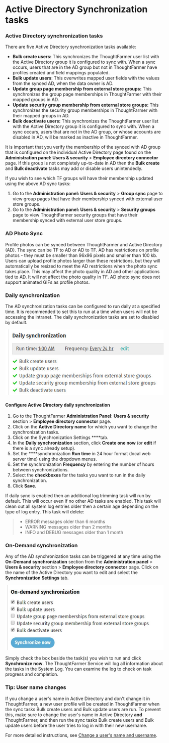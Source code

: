 # Active Directory Synchronization tasks

### Active Directory synchronization tasks

There are five Active Directory synchronization tasks available:

* **Bulk create users:** This synchronizes the ThoughtFarmer user list with the Active Directory group it is configured to sync with. When a sync occurs, users that are in the AD group but not in ThoughtFarmer have profiles created and field mappings populated.
* **Bulk update users**: This overwrites mapped user fields with the values from the synced AD, when the data owner is AD.
* **Update group page membership from external store groups:** This synchronizes the group page memberships in ThoughtFarmer with their mapped groups in AD.
* **Update security group membership from external store groups:** This synchronizes the security group memberships in ThoughtFarmer with their mapped groups in AD.
* **Bulk deactivate users:** This synchronizes the ThoughtFarmer user list with the Active Directory group it is configured to sync with. When a sync occurs, users that are not in the AD group, or whose accounts are disabled in AD, will be marked as inactive in ThoughtFarmer.

It is important that you verify the membership of the synced with AD group that is configured on the individual Active Directory page found on the **Administration panel: Users & security** &gt; **Employee directory connector** page. If this group is not completely up-to-date in AD then the **Bulk create** and **Bulk deactivate** tasks may add or disable users unintendedly.  
  
If you wish to see which TF groups will have their membership updated using the above AD sync tasks:

1. Go to the **Administration panel: Users & security** &gt; **Group sync** page to view group pages that have their membership synced with external user store groups.
2. Go to the **Administration panel: Users & security** &gt; **Security groups** page to view ThoughtFarmer security groups that have their membership synced with external user store groups.

### AD Photo Sync <a id="section2"></a>

Profile photos can be synced between ThoughtFarmer and Active Directory \(AD\). The sync can be TF to AD or AD to TF. AD has restrictions on profile photos - they must be smaller than 96x96 pixels and smaller than 100 kb. Users can upload profile photos larger than these restrictions, but they will automatically be resized to meet the AD restrictions when the photo sync takes place. This may affect the photo quality in AD and other applications tied to AD. It will not affect the photo quality in TF. AD photo sync does not support animated GIFs as profile photos.

### Daily synchronization <a id="section2"></a>

The AD synchronization tasks can be configured to run daily at a specified time. It is recommended to set this to run at a time when users will not be accessing the intranet. The daily synchronization tasks are set to disabled by default.

![](../../.gitbook/assets/1%20%2879%29.jpg)

#### Configure Active Directory daily synchronization

1. Go to the ThoughtFarmer **Administration Panel**: **Users & security** section &gt; **Employee directory connector** page.
2. Click on the **Active Directory name** for which you want to change the synchronization tasks.
3. Click on the Synchronization Settings ****tab.
4. In the **Daily synchronization** section, click **Create one now** \(or **edit** if there is a sync already setup\).
5. Set the ****synchronization **Run time** in 24 hour format \(local web server time\) using the dropdown menus.
6. Set the synchronization **Frequency** by entering the number of hours between synchronizations.
7. Select the **checkboxes** for the tasks you want to run in the daily synchronization.
8. Click **Save**.

If daily sync is enabled then an additional log trimming task will run by default. This will occur even if no other AD tasks are enabled. This task will clean out all system log entries older then a certain age depending on the type of log entry. This task will delete:

> * ERROR messages older than 6 months
> * WARNING messages older than 2 months
> * INFO and DEBUG messages older than 1 month

### On-Demand synchronization <a id="section3"></a>

Any of the AD synchronization tasks can be triggered at any time using the **On-Demand synchronization** section from the **Administration panel** &gt; **Users & security** section &gt; **Employee directory connector** page. Click on the name of the Active Directory you want to edit and select the **Synchronization Settings** tab.

![](../../.gitbook/assets/2%20%2814%29.jpg)

Simply check the box beside the task\(s\) you wish to run and click **Synchronize now**. The ThoughtFarmer Service will log all information about the tasks in the System Log. You can examine the log to check on task progress and completion.

### Tip: User name changes

If you change a user's name in Active Directory and don't change it in ThoughtFarmer, a new user profile will be created in ThoughtFarmer when the sync tasks Bulk create users and Bulk update users are run. To prevent this, make sure to change the user's name in Active Directory **and** ThoughtFarmer, and then run the sync tasks Bulk create users and Bulk update users before the user tries to log in with their new username.  
  
For more detailed instructions, see [Change a user's name and username](../user-management-1/change-a-users-name-and-username.md).

